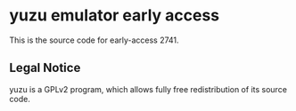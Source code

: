yuzu emulator early access
=============

This is the source code for early-access 2741.

## Legal Notice

yuzu is a GPLv2 program, which allows fully free redistribution of its source code.
